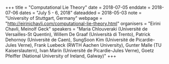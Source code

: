 +++
title = "Computational Lie Theory"
date = 2018-07-05
enddate = 2018-07-06
dates = "July 5 - 6, 2018"
dateadded = 2018-05-03
note = "University of Stuttgart, Germany"
webpage = "http://eirinichavli.com/computational-lie-theory.html"
organisers = "Eirini Chavli, Meinolf Geck"
speakers = "Maria Chlouveraki (Université de Versailles-St Quentin), Willem De Graaf (Università di Trento), Patrick Dehornoy (Université de Caen), SungSoon Kim (Université de Picardie-Jules Verne), Frank Luebeck (RWTH Aachen University), Gunter Malle (TU Kaiserslautern), Ivan Marin (Université de Picardie-Jules Verne), Goetz Pfeiffer (National University of Ireland, Galway)"
+++
